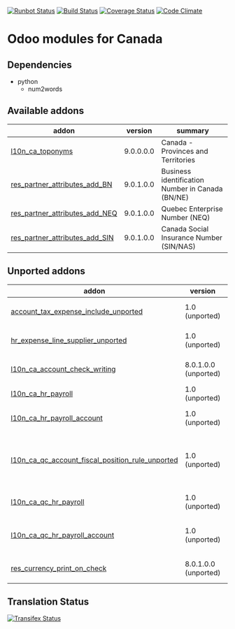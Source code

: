 [![Runbot Status](https://runbot.odoo-community.org/runbot/badge/flat/120/9.0.svg)](https://runbot.odoo-community.org/runbot/repo/github-com-oca-l10n-canada-120)
[![Build Status](https://travis-ci.org/OCA/l10n-canada.svg?branch=9.0)](https://travis-ci.org/OCA/l10n-canada)
[![Coverage Status](https://coveralls.io/repos/OCA/l10n-canada/badge.svg?branch=9.0)](https://coveralls.io/r/OCA/l10n-canada?branch=9.0)
[![Code Climate](https://codeclimate.com/github/OCA/l10n-canada/badges/gpa.svg)](https://codeclimate.com/github/OCA/l10n-canada)

Odoo modules for Canada
=======================

Dependencies
------------
* python
     * num2words

[//]: # (addons)
Available addons
----------------
addon | version | summary
--- | --- | ---
[l10n_ca_toponyms](l10n_ca_toponyms/) | 9.0.0.0.0 | Canada - Provinces and Territories
[res_partner_attributes_add_BN](res_partner_attributes_add_BN/) | 9.0.1.0.0 | Business identification Number in Canada (BN/NE)
[res_partner_attributes_add_NEQ](res_partner_attributes_add_NEQ/) | 9.0.1.0.0 | Quebec Enterprise Number (NEQ)
[res_partner_attributes_add_SIN](res_partner_attributes_add_SIN/) | 9.0.1.0.0 | Canada Social Insurance Number (SIN/NAS)

Unported addons
---------------
addon | version | summary
--- | --- | ---
[account_tax_expense_include_unported](account_tax_expense_include_unported/) | 1.0 (unported) | Taxes included in expense
[hr_expense_line_supplier_unported](hr_expense_line_supplier_unported/) | 1.0 (unported) | Supplier on expense line
[l10n_ca_account_check_writing](l10n_ca_account_check_writing/) | 8.0.1.0.0 (unported) | Canada - Check Writing
[l10n_ca_hr_payroll](l10n_ca_hr_payroll/) | 1.0 (unported) | Canada - Payroll
[l10n_ca_hr_payroll_account](l10n_ca_hr_payroll_account/) | 1.0 (unported) | Canada - Payroll Accounting
[l10n_ca_qc_account_fiscal_position_rule_unported](l10n_ca_qc_account_fiscal_position_rule_unported/) | 1.0 (unported) | Account Fiscal Position Rules for Quebec, Canada
[l10n_ca_qc_hr_payroll](l10n_ca_qc_hr_payroll/) | 1.0 (unported) | Canada - Quebec - Payroll
[l10n_ca_qc_hr_payroll_account](l10n_ca_qc_hr_payroll_account/) | 1.0 (unported) | Canada - Quebec - Payroll Accounting
[res_currency_print_on_check](res_currency_print_on_check/) | 8.0.1.0.0 (unported) | Display name for currencies

[//]: # (end addons)

Translation Status
------------------
[![Transifex Status](https://www.transifex.com/projects/p/OCA-l10n-canada-9-0/chart/image_png)](https://www.transifex.com/projects/p/OCA-l10n-canada-9-0)
